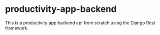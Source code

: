 # productivity-app-backend
This is a productivity app backend api from scratch using the Django Rest framework. 
